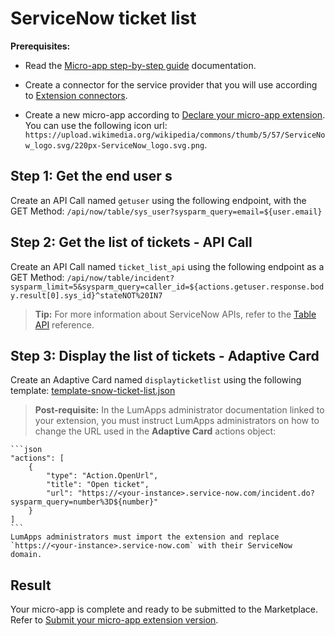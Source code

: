 # ServiceNow ticket list

**Prerequisites:**

- Read the [Micro-app step-by-step guide](https://developer.lumapps.com/portal/documentation/micro-app-steps/micro_app_step_by_step.md) documentation.
    
- Create a connector for the service provider that you will use according to [Extension connectors](https://docs.lumapps.com/docs/admin-l43084339674928007extensions).

- Create a new micro-app according to [Declare your micro-app extension](https://developer.lumapps.com/portal/documentation/micro-app-steps/declare-your-microapp-extension.md). You can use the following icon url: `https://upload.wikimedia.org/wikipedia/commons/thumb/5/57/ServiceNow_logo.svg/220px-ServiceNow_logo.svg.png`.

## Step 1: Get the end user s

Create an API Call named `getuser` using the following endpoint, with the GET Method:
`/api/now/table/sys_user?sysparm_query=email=${user.email}`

## Step 2: Get the list of tickets - API Call

Create an API Call named `ticket_list_api` using the following endpoint as a GET Method: 
`/api/now/table/incident?sysparm_limit=5&sysparm_query=caller_id=${actions.getuser.response.body.result[0].sys_id}^stateNOT%20IN7`

> **Tip:** For more information about ServiceNow APIs, refer to the [Table API](https://docs.servicenow.com/bundle/washingtondc-api-reference/page/integrate/inbound-rest/concept/c_TableAPI.html#d228766e1289) reference.

## Step 3: Display the list of tickets - Adaptive Card

Create an Adaptive Card named `displayticketlist` using the following template: [template-snow-ticket-list.json](template-snow-ticket-list.json)

> **Post-requisite:** In the LumApps administrator documentation linked to your extension, you must instruct LumApps administrators on how to change the URL used in the **Adaptive Card** actions object:

    ```json
    "actions": [
        {
            "type": "Action.OpenUrl",
            "title": "Open ticket",
            "url": "https://<your-instance>.service-now.com/incident.do?sysparm_query=number%3D${number}"
        }
    ]
    ```
    LumApps administrators must import the extension and replace `https://<your-instance>.service-now.com` with their ServiceNow domain.

## Result

Your micro-app is complete and ready to be submitted to the Marketplace. Refer to [Submit your micro-app extension version](https://developer.lumapps.com/portal/documentation/micro-app-steps/submit-microapp.md).
